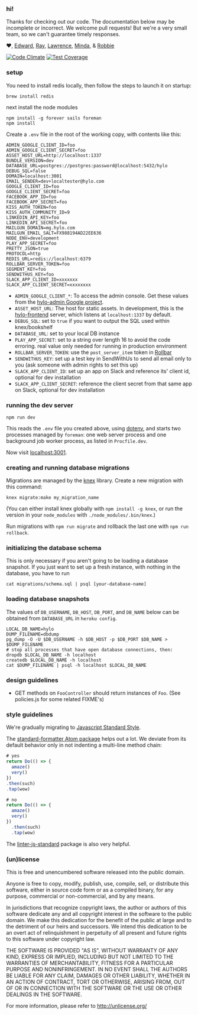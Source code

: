 ### hi!

Thanks for checking out our code. The documentation below may be incomplete or incorrect. We welcome pull requests! But we're a very small team, so we can't guarantee timely responses.

:heart:, [Edward](https://github.com/edwardwest), [Ray](https://github.com/razorman8669), [Lawrence](https://github.com/levity), [Minda](https://github.com/Minda), & [Robbie](https://github.com/robbiecarlton)

[![Code Climate](https://codeclimate.com/github/Hylozoic/hylo-node/badges/gpa.svg)](https://codeclimate.com/github/Hylozoic/hylo-node) [![Test Coverage](https://codeclimate.com/github/Hylozoic/hylo-node/badges/coverage.svg)](https://codeclimate.com/github/Hylozoic/hylo-node/coverage)

### setup

You need to install redis locally, then follow the steps to launch it on startup:
```shell
brew install redis
```

next install the node modules
```shell
npm install -g forever sails foreman
npm install
```

Create a `.env` file in the root of the working copy, with contents like this:
```
ADMIN_GOOGLE_CLIENT_ID=foo
ADMIN_GOOGLE_CLIENT_SECRET=foo
ASSET_HOST_URL=http://localhost:1337
BUNDLE_VERSION=dev
DATABASE_URL=postgres://postgres:password@localhost:5432/hylo
DEBUG_SQL=false
DOMAIN=localhost:3001
EMAIL_SENDER=dev+localtester@hylo.com
GOOGLE_CLIENT_ID=foo
GOOGLE_CLIENT_SECRET=foo
FACEBOOK_APP_ID=foo
FACEBOOK_APP_SECRET=foo
KISS_AUTH_TOKEN=foo
KISS_AUTH_COMMUNITY_ID=9
LINKEDIN_API_KEY=foo
LINKEDIN_API_SECRET=foo
MAILGUN_DOMAIN=mg.hylo.com
MAILGUN_EMAIL_SALT=FX988194AD22EE636
NODE_ENV=development
PLAY_APP_SECRET=foo
PRETTY_JSON=true
PROTOCOL=http
REDIS_URL=redis://localhost:6379
ROLLBAR_SERVER_TOKEN=foo
SEGMENT_KEY=foo
SENDWITHUS_KEY=foo
SLACK_APP_CLIENT_ID=xxxxxxx
SLACK_APP_CLIENT_SECRET=xxxxxxxx
```
* `ADMIN_GOOGLE_CLIENT_*`: To access the admin console.  Get these values from the [hylo-admin Google project](https://console.developers.google.com/project/hylo-admin).
* `ASSET_HOST_URL`: The host for static assets. In development, this is the [hylo-frontend](https://github.com/Hylozoic/hylo-frontend) server, which listens at `localhost:1337` by default.
* `DEBUG_SQL`: set to `true` if you want to output the SQL used within knex/bookshelf
* `DATABASE_URL`: set to your local DB instance
* `PLAY_APP_SECRET`: set to a string over length 16 to avoid the code erroring. real value only needed for running in production environment
* `ROLLBAR_SERVER_TOKEN`: use the `post_server_item` token in  [Rollbar](https://rollbar.com/hylo_dev/Hylo/settings/access_tokens/)
* `SENDWITHUS_KEY`: set up a test key in SendWithUs to send all email only to you (ask someone with admin rights to set this up)
* `SLACK_APP_CLIENT_ID`: set up an app on Slack and reference its' client id, optional for dev installation
* `SLACK_APP_CLIENT_SECRET`: reference the client secret from that same app on Slack, optional for dev installation

### running the dev server

```shell
npm run dev
```

This reads the `.env` file you created above, using [dotenv](http://www.npmjs.org/package/dotenv), and starts two processes managed by `foreman`: one web server process and one background job worker process, as listed in `Procfile.dev`.

Now visit [localhost:3001](http://localhost:3001).

### creating and running database migrations

Migrations are managed by the [knex](http://knexjs.org) library. Create a new migration with this command:

```shell
knex migrate:make my_migration_name
```

(You can either install knex globally with `npm install -g knex`, or run the version in your `node_modules` with `./node_modules/.bin/knex`.)

Run migrations with `npm run migrate` and rollback the last one with `npm run rollback`.

### initializing the database schema

This is only necessary if you aren't going to be loading a database snapshot. If you just want to set up a fresh instance, with nothing in the database, you have to run
```shell
cat migrations/schema.sql | psql [your-database-name]
```

### loading database snapshots

The values of `DB_USERNAME`, `DB_HOST`, `DB_PORT`, and `DB_NAME` below can be obtained from `DATABASE_URL` in `heroku config`.

```shell
LOCAL_DB_NAME=hylo
DUMP_FILENAME=dbdump
pg_dump -O -U $DB_USERNAME -h $DB_HOST -p $DB_PORT $DB_NAME > $DUMP_FILENAME
# stop all processes that have open database connections, then:
dropdb $LOCAL_DB_NAME -h localhost
createdb $LOCAL_DB_NAME -h localhost
cat $DUMP_FILENAME | psql -h localhost $LOCAL_DB_NAME
```

### design guidelines

* GET methods on `FooController` should return instances of `Foo`. (See policies.js for some related FIXME's)

### style guidelines

We're gradually migrating to [Javascript Standard Style](https://github.com/feross/standard).

The [standard-formatter Atom package](https://atom.io/packages/standard-formatter) helps out a lot. We deviate from its default behavior only in not indenting a multi-line method chain:

```javascript
# yes
return Do(() => {
  amaze()
  very()
})
.then(such)
.tap(wow)

# no
return Do(() => {
  amaze()
  very()
})
  .then(such)
  .tap(wow)
```

The [linter-js-standard](https://atom.io/packages/linter-js-standard) package is also very helpful.

### (un)license

This is free and unencumbered software released into the public domain.

Anyone is free to copy, modify, publish, use, compile, sell, or
distribute this software, either in source code form or as a compiled
binary, for any purpose, commercial or non-commercial, and by any
means.

In jurisdictions that recognize copyright laws, the author or authors
of this software dedicate any and all copyright interest in the
software to the public domain. We make this dedication for the benefit
of the public at large and to the detriment of our heirs and
successors. We intend this dedication to be an overt act of
relinquishment in perpetuity of all present and future rights to this
software under copyright law.

THE SOFTWARE IS PROVIDED "AS IS", WITHOUT WARRANTY OF ANY KIND,
EXPRESS OR IMPLIED, INCLUDING BUT NOT LIMITED TO THE WARRANTIES OF
MERCHANTABILITY, FITNESS FOR A PARTICULAR PURPOSE AND NONINFRINGEMENT.
IN NO EVENT SHALL THE AUTHORS BE LIABLE FOR ANY CLAIM, DAMAGES OR
OTHER LIABILITY, WHETHER IN AN ACTION OF CONTRACT, TORT OR OTHERWISE,
ARISING FROM, OUT OF OR IN CONNECTION WITH THE SOFTWARE OR THE USE OR
OTHER DEALINGS IN THE SOFTWARE.

For more information, please refer to http://unlicense.org/
